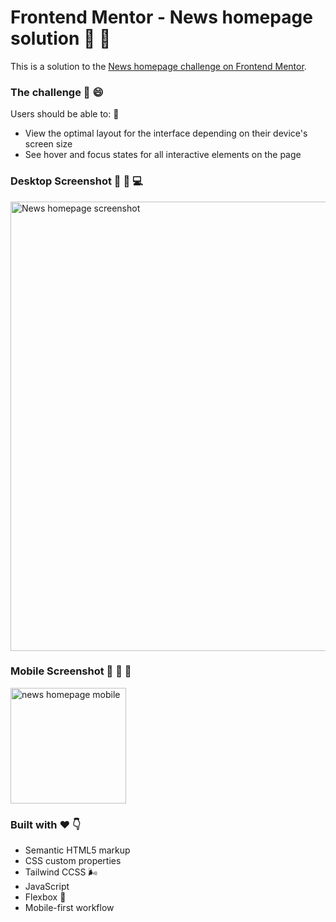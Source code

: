 # Frontend Mentor - News homepage solution 💙 💪

This is a solution to the [News homepage challenge on Frontend Mentor](https://www.frontendmentor.io/challenges/news-homepage-H6SWTa1MFl).

### The challenge 🥚 😄

Users should be able to: 👀

- View the optimal layout for the interface depending on their device's screen size
- See hover and focus states for all interactive elements on the page

### Desktop Screenshot 🌻 🌻 💻

<img width="719" alt="News homepage screenshot" src="https://github.com/chrisgibbo/News_Homepage/assets/125750905/c47c6f5c-da5a-4b12-b865-3772abec8178">

### Mobile Screenshot 🌻 🌻 📱

<img width="185" alt="news homepage mobile" src="https://github.com/chrisgibbo/News_Homepage/assets/125750905/2717a897-2e48-4976-8012-1ed993a16c9b">

### Built with ❤️ 👇

- Semantic HTML5 markup
- CSS custom properties
- Tailwind CCSS 🌬️
- JavaScript
- Flexbox 💪
- Mobile-first workflow
